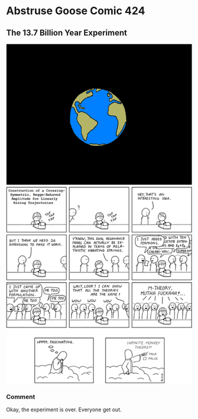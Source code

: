 # Abstruse Goose Comic 424
## The 13.7 Billion Year Experiment

![image](METHINKS_IT_IS_LIKE_A_WEASEL.png)
### Comment
Okay, the experiment is over.  Everyone get out.
